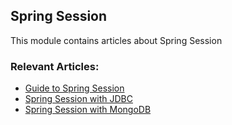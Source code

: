 ## Spring Session

This module contains articles about Spring Session

### Relevant Articles: 
- [Guide to Spring Session](https://www.baeldung.com/spring-session)
- [Spring Session with JDBC](https://www.baeldung.com/spring-session-jdbc)
- [Spring Session with MongoDB](https://www.baeldung.com/spring-session-mongodb)
